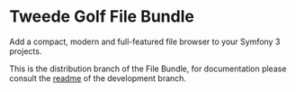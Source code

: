 # Tweede Golf File Bundle

Add a compact, modern and full-featured file browser to your Symfony 3 projects.

This is the distribution branch of the File Bundle, for documentation please consult the [readme](https://github.com/tweedegolf/file-bundle/tree/npm-dev/README.md) of the development branch.

